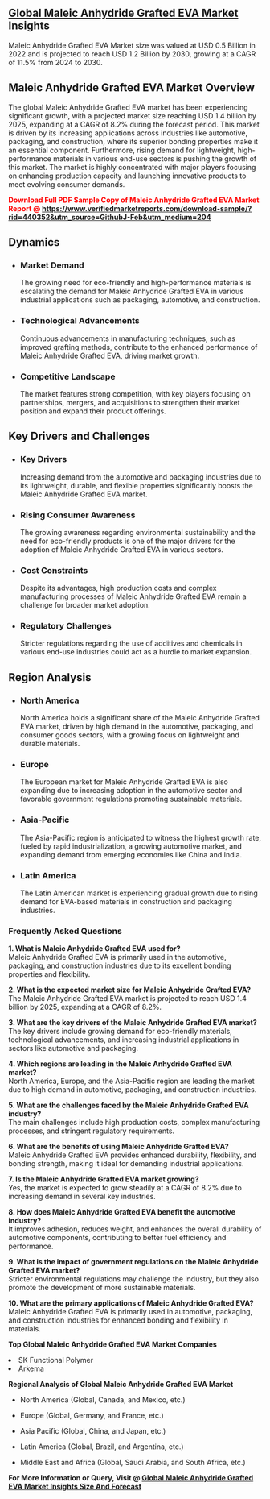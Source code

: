 <h2><a href="https://www.verifiedmarketreports.com/download-sample/?rid=440352&amp;utm_source=GithubJ&amp;utm_medium=204" target="_blank">Global Maleic Anhydride Grafted EVA Market</a> Insights</h2><p>Maleic Anhydride Grafted EVA Market size was valued at USD 0.5 Billion in 2022 and is projected to reach USD 1.2 Billion by 2030, growing at a CAGR of 11.5% from 2024 to 2030.</p><p> <h2>Maleic Anhydride Grafted EVA Market Overview</h2> <p>The global Maleic Anhydride Grafted EVA market has been experiencing significant growth, with a projected market size reaching USD 1.4 billion by 2025, expanding at a CAGR of 8.2% during the forecast period. This market is driven by its increasing applications across industries like automotive, packaging, and construction, where its superior bonding properties make it an essential component. Furthermore, rising demand for lightweight, high-performance materials in various end-use sectors is pushing the growth of this market. The market is highly concentrated with major players focusing on enhancing production capacity and launching innovative products to meet evolving consumer demands.</p> <p><strong><p><span class=""><span style="color: #ff0000;"><strong>Download Full PDF Sample Copy of Maleic Anhydride Grafted EVA Market Report</strong> @ </span><a href="https://www.verifiedmarketreports.com/download-sample/?rid=440352&amp;utm_source=GithubJ-Feb&amp;utm_medium=204" target="_blank">https://www.verifiedmarketreports.com/download-sample/?rid=440352&amp;utm_source=GithubJ-Feb&amp;utm_medium=204</a></span></p></strong></p> <h2>Dynamics</h2> <ul> <li><h3>Market Demand</h3> The growing need for eco-friendly and high-performance materials is escalating the demand for Maleic Anhydride Grafted EVA in various industrial applications such as packaging, automotive, and construction.</li> <li><h3>Technological Advancements</h3> Continuous advancements in manufacturing techniques, such as improved grafting methods, contribute to the enhanced performance of Maleic Anhydride Grafted EVA, driving market growth.</li> <li><h3>Competitive Landscape</h3> The market features strong competition, with key players focusing on partnerships, mergers, and acquisitions to strengthen their market position and expand their product offerings.</li> </ul> <h2>Key Drivers and Challenges</h2> <ul> <li><h3>Key Drivers</h3> Increasing demand from the automotive and packaging industries due to its lightweight, durable, and flexible properties significantly boosts the Maleic Anhydride Grafted EVA market.</li> <li><h3>Rising Consumer Awareness</h3> The growing awareness regarding environmental sustainability and the need for eco-friendly products is one of the major drivers for the adoption of Maleic Anhydride Grafted EVA in various sectors.</li> <li><h3>Cost Constraints</h3> Despite its advantages, high production costs and complex manufacturing processes of Maleic Anhydride Grafted EVA remain a challenge for broader market adoption.</li> <li><h3>Regulatory Challenges</h3> Stricter regulations regarding the use of additives and chemicals in various end-use industries could act as a hurdle to market expansion.</li> </ul> <h2>Region Analysis</h2> <ul> <li><h3>North America</h3> North America holds a significant share of the Maleic Anhydride Grafted EVA market, driven by high demand in the automotive, packaging, and consumer goods sectors, with a growing focus on lightweight and durable materials.</li> <li><h3>Europe</h3> The European market for Maleic Anhydride Grafted EVA is also expanding due to increasing adoption in the automotive sector and favorable government regulations promoting sustainable materials.</li> <li><h3>Asia-Pacific</h3> The Asia-Pacific region is anticipated to witness the highest growth rate, fueled by rapid industrialization, a growing automotive market, and expanding demand from emerging economies like China and India.</li> <li><h3>Latin America</h3> The Latin American market is experiencing gradual growth due to rising demand for EVA-based materials in construction and packaging industries.</li> </ul> <h3>Frequently Asked Questions</h3> <p><strong>1. What is Maleic Anhydride Grafted EVA used for?</strong><br> Maleic Anhydride Grafted EVA is primarily used in the automotive, packaging, and construction industries due to its excellent bonding properties and flexibility.</p> <p><strong>2. What is the expected market size for Maleic Anhydride Grafted EVA?</strong><br> The Maleic Anhydride Grafted EVA market is projected to reach USD 1.4 billion by 2025, expanding at a CAGR of 8.2%.</p> <p><strong>3. What are the key drivers of the Maleic Anhydride Grafted EVA market?</strong><br> The key drivers include growing demand for eco-friendly materials, technological advancements, and increasing industrial applications in sectors like automotive and packaging.</p> <p><strong>4. Which regions are leading in the Maleic Anhydride Grafted EVA market?</strong><br> North America, Europe, and the Asia-Pacific region are leading the market due to high demand in automotive, packaging, and construction industries.</p> <p><strong>5. What are the challenges faced by the Maleic Anhydride Grafted EVA industry?</strong><br> The main challenges include high production costs, complex manufacturing processes, and stringent regulatory requirements.</p> <p><strong>6. What are the benefits of using Maleic Anhydride Grafted EVA?</strong><br> Maleic Anhydride Grafted EVA provides enhanced durability, flexibility, and bonding strength, making it ideal for demanding industrial applications.</p> <p><strong>7. Is the Maleic Anhydride Grafted EVA market growing?</strong><br> Yes, the market is expected to grow steadily at a CAGR of 8.2% due to increasing demand in several key industries.</p> <p><strong>8. How does Maleic Anhydride Grafted EVA benefit the automotive industry?</strong><br> It improves adhesion, reduces weight, and enhances the overall durability of automotive components, contributing to better fuel efficiency and performance.</p> <p><strong>9. What is the impact of government regulations on the Maleic Anhydride Grafted EVA market?</strong><br> Stricter environmental regulations may challenge the industry, but they also promote the development of more sustainable materials.</p> <p><strong>10. What are the primary applications of Maleic Anhydride Grafted EVA?</strong><br> Maleic Anhydride Grafted EVA is primarily used in automotive, packaging, and construction industries for enhanced bonding and flexibility in materials.</p> </p><p><strong>Top Global Maleic Anhydride Grafted EVA Market Companies</strong></p><div data-test-id=""><p><li>SK Functional Polymer</li><li> Arkema</li></p><div><strong>Regional Analysis of&nbsp;Global Maleic Anhydride Grafted EVA Market</strong></div><ul><li dir="ltr"><p dir="ltr">North America&nbsp;(Global, Canada, and Mexico, etc.)</p></li><li dir="ltr"><p dir="ltr">Europe (Global, Germany, and France, etc.)</p></li><li dir="ltr"><p dir="ltr">Asia Pacific&nbsp;(Global, China, and Japan, etc.)</p></li><li dir="ltr"><p dir="ltr">Latin America&nbsp;(Global, Brazil, and Argentina, etc.)</p></li><li dir="ltr">Middle East and Africa&nbsp;(Global, Saudi Arabia, and South Africa, etc.)</li></ul><p><strong>For More Information or Query, Visit @&nbsp;</strong><strong><a href="https://www.verifiedmarketreports.com/product/maleic-anhydride-grafted-eva-market/?utm_source=GithubJ&amp;utm_medium=204" target="_blank">Global Maleic Anhydride Grafted EVA Market Insights Size And Forecast</a></strong></p></div>
